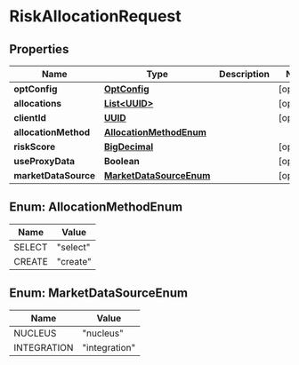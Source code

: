 
# RiskAllocationRequest

## Properties
Name | Type | Description | Notes
------------ | ------------- | ------------- | -------------
**optConfig** | [**OptConfig**](OptConfig.md) |  |  [optional]
**allocations** | [**List&lt;UUID&gt;**](UUID.md) |  |  [optional]
**clientId** | [**UUID**](UUID.md) |  |  [optional]
**allocationMethod** | [**AllocationMethodEnum**](#AllocationMethodEnum) |  | 
**riskScore** | [**BigDecimal**](BigDecimal.md) |  |  [optional]
**useProxyData** | **Boolean** |  |  [optional]
**marketDataSource** | [**MarketDataSourceEnum**](#MarketDataSourceEnum) |  |  [optional]


<a name="AllocationMethodEnum"></a>
## Enum: AllocationMethodEnum
Name | Value
---- | -----
SELECT | &quot;select&quot;
CREATE | &quot;create&quot;


<a name="MarketDataSourceEnum"></a>
## Enum: MarketDataSourceEnum
Name | Value
---- | -----
NUCLEUS | &quot;nucleus&quot;
INTEGRATION | &quot;integration&quot;



